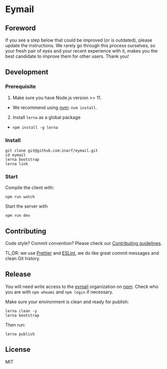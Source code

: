 # Eymail

## Foreword

If you see a step below that could be improved (or is outdated), please update the instructions. We rarely go through this process ourselves, so your fresh pair of eyes and your recent experience with it, makes you the best candidate to improve them for other users. Thank you!

## Development

### Prerequisite

1. Make sure you have Node.js version >= 11.

- We recommend using [nvm](https://github.com/creationix/nvm): `nvm install`.

2. Install `lerna` as a global package

- `npm install -g lerna`

### Install

```
git clone git@github.com:znarf/eymail.git
cd eymail
lerna bootstrap
lerna link
```

### Start

Compile the client with:

```
npm run watch
```

Start the server with

```
npm run dev
```

## Contributing

Code style? Commit convention? Please check our [Contributing guidelines](CONTRIBUTING.md).

TL;DR: we use [Prettier](https://prettier.io/) and [ESLint](https://eslint.org/), we do like great commit messages and clean Git history.

## Release

You will need write access to the [eymail](https://www.npmjs.com/org/eymail) organization on [npm](https://www.npmjs.com/). Check who you are with `npm whoami` and `npm login` if necessary.

Make sure your environment is clean and ready for publish:

```
lerna clean -y
lerna bootstrap
```

Then run:

```
lerna publish
```

## License

MIT
